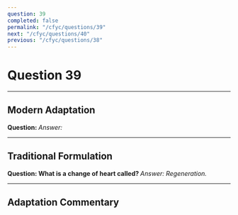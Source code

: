 ```yaml
---
question: 39
completed: false
permalink: "/cfyc/questions/39"
next: "/cfyc/questions/40"
previous: "/cfyc/questions/38"
---
```

# Question 39
---
## Modern Adaptation
<strong>
    Question:
</strong>

<em>
    Answer:
</em>

---
## Traditional Formulation
<strong>
    Question: What is a change of heart called?
</strong>

<em>
    Answer: Regeneration.
</em>

---
## Adaptation Commentary
